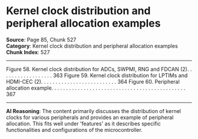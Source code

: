 # Kernel clock distribution and peripheral allocation examples

**Source**: Page 85, Chunk 527  
**Category**: Kernel clock distribution and peripheral allocation examples  
**Chunk Index**: 527

---

Figure 58. Kernel clock distribution for ADCs, SWPMI, RNG and FDCAN (2). . . . . . . . . . . . . . . . . . 363
Figure 59. Kernel clock distribution for LPTIMs and HDMI-CEC (2). . . . . . . . . . . . . . . . . . . . . . . . . . 364
Figure 60. Peripheral allocation example. . . . . . . . . . . . . . . . . . . . . . . . . . . . . . . . . . . . . . . . . . . . . . 367

---

**AI Reasoning**: The content primarily discusses the distribution of kernel clocks for various peripherals and provides an example of peripheral allocation. This fits well under 'features' as it describes specific functionalities and configurations of the microcontroller.
